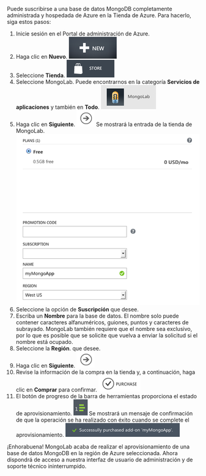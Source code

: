 Puede suscribirse a una base de datos MongoDB completamente administrada y hospedada de Azure en la Tienda de Azure. Para hacerlo, siga estos pasos:

1. Inicie sesión en el Portal de administración de Azure.
1. Haga clic en **Nuevo**. ![Nuevo][button-new]
1. Seleccione **Tienda**. ![Tienda][button-store]
1. Seleccione MongoLab. Puede encontrarnos en la categoría **Servicios de aplicaciones** y también en **Todo**. ![MongoLab][entry-mongolab]
1. Haga clic en **Siguiente**. ![Pasos siguientes][button-next] Se mostrará la entrada de la tienda de MongoLab. ![NewMongoLab][screen-newmongolab]
1. Seleccione la opción de **Suscripción** que desee.
1. Escriba un **Nombre** para la base de datos. El nombre solo puede contener caracteres alfanuméricos, guiones, puntos y caracteres de subrayado. MongoLab también requiere que el nombre sea exclusivo, por lo que es posible que se solicite que vuelva a enviar la solicitud si el nombre está ocupado.
1. Seleccione la **Región**. que desee.
1. Haga clic en **Siguiente**. ![Pasos siguientes][button-next]
1. Revise la información de la compra en la tienda y, a continuación, haga clic en **Comprar** para confirmar. ![Pasos siguientes][button-purchase]  
1. El botón de progreso de la barra de herramientas proporciona el estado de aprovisionamiento. ![ProgressButton][button-progress] Se mostrará un mensaje de confirmación de que la operación se ha realizado con éxito cuando se complete el aprovisionamiento. ![SuccessMessage][message-success]

¡Enhorabuena! MongoLab acaba de realizar el aprovisionamiento de una base de datos MongoDB en la región de Azure seleccionada. Ahora dispondrá de acceso a nuestra interfaz de usuario de administración y de soporte técnico ininterrumpido.

[button-new]: ./media/howto-provision-mongolab/button-new.png
[button-store]: ./media/howto-provision-mongolab/button-store.png
[button-next]: ./media/howto-provision-mongolab/button-next.png
[button-purchase]: ./media/howto-provision-mongolab/button-purchase.png
[button-progress]: ./media/howto-provision-mongolab/button-progress.png
[entry-mongolab]: ./media/howto-provision-mongolab/entry-mongolab.png
[screen-newmongolab]: ./media/howto-provision-mongolab/screen-newmongolab.png
[message-success]: ./media/howto-provision-mongolab/message-provisionsuccess.png

<!---HONumber=August15_HO6-->